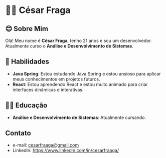 # 👨‍💻 César Fraga 

## 😊 Sobre Mim
Olá! Meu nome é **César Fraga**, tenho 21 anos e sou um desenvolvedor. Atualmente curso o **Análise e Desenvolvimento de Sistemas**.

## 💼  Habilidades
- **Java Spring**: Estou estudando Java Spring e estou ansioso para aplicar meus conhecimentos em projetos futuros.
- **React**: Estou aprendendo React e estou muito animado para criar interfaces dinâmicas e interativas.
## 👨‍🎓 Educação
- **Análise e Desenvolvimento de Sistemas**: Atualmente cursando.
## Contato
- e-mail: cesarfraaga@gmail.com
- LinkedIn: https://www.linkedin.com/in/cesarfraaga/